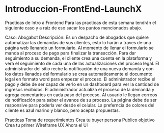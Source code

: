 # Introduccion-FrontEnd-LaunchX

Practicas de Intro a Frontend
Para las practicas de esta semana tendrán el siguiente caso y a raiz de eso sacar los puntos mencionados abajo.

Caso: Abogabot Descripción: Es un despacho de abogados que quiere automatizar las demandas de sus clientes, esto lo harán a traves de una página web llenando un formulario. 
Al momento de llenar el formulario se manda al proceso de pago para finalizar la transacción. Para dar seguimiento a su demanda, el cliente crea una cuenta en la plataforma 
y verá el seguimiento de cada una de las actualizaciones del proceso legal. El administrador del sitio recbe la notificación de una nueva demanda y con los datos llenados 
del formulario se crea automaticamente el documento legal en formato word para empezar el proceso. El administrador recibe el pago y debe de ser capaz de verlo en un dashboard 
para ver la cantidad de ingresos recibidos. El administrador actualiza el proceso de la demanda y agrega comentarios en cada paso del proceso. Al usuario le llegan correos 
de notificación para saber el avance de su proceso. La página debe de ser responsive para poderla ver desde el celular. 
La preferncia de colores del cliente es azul marino y blanco, pero acepta propuestas.

Practicas
  Toma de requerimientos
  Crea tu buyer persona
  Publico objetivo
  Crea tu primer Wireframe UX
  Ahora el UI
